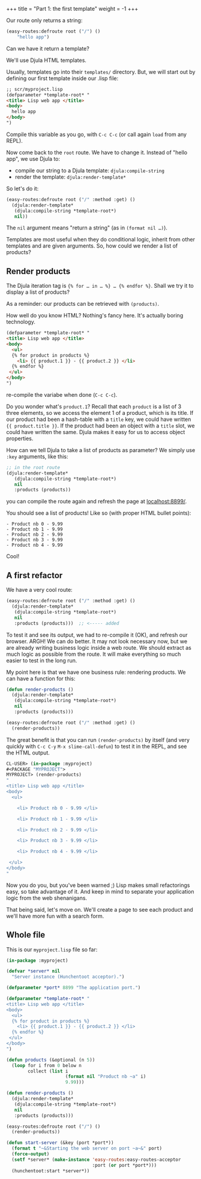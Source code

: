 +++
title = "Part 1: the first template"
weight = -1
+++

Our route only returns a string:

```lisp
(easy-routes:defroute root ("/") ()
    "hello app")
```

Can we have it return a template?

We'll use Djula HTML templates.

Usually, templates go into their `templates/` directory. But, we will
start out by defining our first template inside our .lisp file:

```html
;; scr/myproject.lisp
(defparameter *template-root* "
<title> Lisp web app </title>
<body>
  hello app
</body>
")
```

Compile this variable as you go, with `C-c C-c` (or call again `load` from any REPL).

Now come back to the `root` route. We have to change it. Instead of
"hello app", we use Djula to:

- compile our string to a Djula template: `djula:compile-string`
- render the template: `djula:render-template*`

So let's do it:

```lisp
(easy-routes:defroute root ("/" :method :get) ()
  (djula:render-template*
   (djula:compile-string *template-root*)
   nil))
```

The `nil` argument means "return a string" (as in `(format nil …)`).

Templates are most useful when they do conditional logic, inherit from
other templates and are given arguments. So, how could we render a list of products?

## Render products

The Djula iteration tag is `{% for … in … %} … {% endfor %}`. Shall we
try it to display a list of products?

As a reminder: our products can be retrieved with `(products)`.

How well do you know HTML? Nothing's fancy here. It's actually boring technology.

```html
(defparameter *template-root* "
<title> Lisp web app </title>
<body>
  <ul>
  {% for product in products %}
    <li> {{ product.1 }} - {{ product.2 }} </li>
  {% endfor %}
 </ul>
</body>
")
```

re-compile the variabe when done (`C-c C-c`).

Do you wonder what's `product.1`? Recall that each `product` is a list
of 3 three elements, so we access the element 1 of a product, which is
its title. If our product had been a hash-table with a `title` key, we
could have written `{{ product.title }}`. If the product had been an
object with a `title` slot, we could have written the same. Djula
makes it easy for us to access object properties.

How can we tell Djula to take a list of products as parameter? We
simply use `:key` arguments, like this:

```lisp
;; in the root route
(djula:render-template*
   (djula:compile-string *template-root*)
   nil
   :products (products))
```

you can compile the route again and refresh the page at [localhost:8899/](localhost:8899/).

You should see a list of products! Like so (with proper HTML bullet points):

```
- Product nb 0 - 9.99
- Product nb 1 - 9.99
- Product nb 2 - 9.99
- Product nb 3 - 9.99
- Product nb 4 - 9.99
```

Cool!

## A first refactor

We have a very cool route:

```lisp
(easy-routes:defroute root ("/" :method :get) ()
  (djula:render-template*
   (djula:compile-string *template-root*)
   nil
   :products (products)))  ;; <----- added
```

To test it and see its output, we had to re-compile it (OK), and
refresh our browser. ARGH! We can do better. It may not look necessary
now, but we are already writing business logic inside a web route. We
should extract as much logic as possible from the route. It will make
everything so much easier to test in the long run.

My point here is that we have one business rule: rendering
products. We can have a function for this:

```lisp
(defun render-products ()
  (djula:render-template*
   (djula:compile-string *template-root*)
   nil
   :products (products)))

(easy-routes:defroute root ("/" :method :get) ()
  (render-products))
```

The great benefit is that you can run `(render-products)` by itself (and
very quickly with `C-c C-y` `M-x slime-call-defun`) to test it in the
REPL, and see the HTML output.

```lisp
CL-USER> (in-package :myproject)
#<PACKAGE "MYPROJECT">
MYPROJECT> (render-products)
"
<title> Lisp web app </title>
<body>
  <ul>

    <li> Product nb 0 - 9.99 </li>

    <li> Product nb 1 - 9.99 </li>

    <li> Product nb 2 - 9.99 </li>

    <li> Product nb 3 - 9.99 </li>

    <li> Product nb 4 - 9.99 </li>

 </ul>
</body>
"
```

Now you do you, but you've been warned ;) Lisp makes small
refactorings easy, so take advantage of it. And keep in mind to
separate your application logic from the web shenanigans.

That being said, let's move on. We'll create a page to see each
product and we'll have more fun with a search form.


## Whole file

This is our `myproject.lisp` file so far:

```lisp
(in-package :myproject)

(defvar *server* nil
  "Server instance (Hunchentoot acceptor).")

(defparameter *port* 8899 "The application port.")

(defparameter *template-root* "
<title> Lisp web app </title>
<body>
  <ul>
  {% for product in products %}
    <li> {{ product.1 }} - {{ product.2 }} </li>
  {% endfor %}
 </ul>
</body>
")

(defun products (&optional (n 5))
  (loop for i from 0 below n
        collect (list i
                      (format nil "Product nb ~a" i)
                      9.99)))

(defun render-products ()
  (djula:render-template*
   (djula:compile-string *template-root*)
   nil
   :products (products)))

(easy-routes:defroute root ("/") ()
  (render-products))

(defun start-server (&key (port *port*))
  (format t "~&Starting the web server on port ~a~&" port)
  (force-output)
  (setf *server* (make-instance 'easy-routes:easy-routes-acceptor
                                :port (or port *port*)))
  (hunchentoot:start *server*))
```
